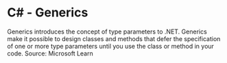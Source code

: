 # C# - Generics
Generics introduces the concept of type parameters to .NET. Generics make it possible to design classes and methods that defer the specification of one or more type parameters until you use the class or method in your code. 
Source: Microsoft Learn